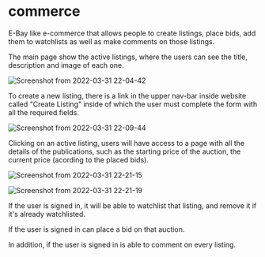 # commerce

E-Bay like e-commerce that allows people to create listings, place bids, add them to watchlists as well as make comments on those listings.


The main page show the active listings, where the users can see the title, description and image of each one.

![Screenshot from 2022-03-31 22-04-42](https://user-images.githubusercontent.com/64209661/161175069-ac029fe3-6ba7-44a4-b69f-e14396df7460.png)

To create a new listing, there is a link in the upper nav-bar inside website called "Create Listing" inside of which the user must complete the form with
all the required fields.

![Screenshot from 2022-03-31 22-09-44](https://user-images.githubusercontent.com/64209661/161175436-7da4ec98-11af-42e1-939a-42b5a23f3a4e.png)

Clicking on an active listing, users will have access to a page with all the details of the publications, such as the starting price of the auction, the 
current price (acording to the placed bids). 

![Screenshot from 2022-03-31 22-21-15](https://user-images.githubusercontent.com/64209661/161176429-9409e6be-51a2-49cd-a2e7-32edaae1a10e.png)

![Screenshot from 2022-03-31 22-21-19](https://user-images.githubusercontent.com/64209661/161176448-f00c96cb-553f-442b-9c4b-b7fdb9b641c4.png)

If the user is signed in, it will be able to watchlist that listing, and remove it if it's already watchlisted.

If the user is signed in can place a bid on that auction.

In addition, if the user is signed in is able to comment on every listing.




